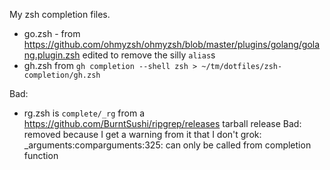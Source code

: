 My zsh completion files.

- go.zsh - from https://github.com/ohmyzsh/ohmyzsh/blob/master/plugins/golang/golang.plugin.zsh edited to remove the silly `alias`s
- gh.zsh from `gh completion --shell zsh > ~/tm/dotfiles/zsh-completion/gh.zsh`

Bad:

- rg.zsh is `complete/_rg` from a https://github.com/BurntSushi/ripgrep/releases tarball release
  Bad: removed because I get a warning from it that I don't grok:
    _arguments:comparguments:325: can only be called from completion function
